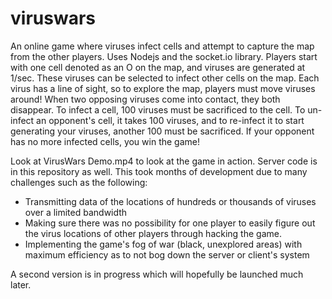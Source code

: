 # viruswars
 An online game where viruses infect cells and attempt to capture the map from the other players. Uses Nodejs and the socket.io library.
 Players start with one cell denoted as an O on the map, and viruses are generated at 1/sec. These viruses can be selected to infect other cells on the map.
 Each virus has a line of sight, so to explore the map, players must move viruses around!
 When two opposing viruses come into contact, they both disappear. To infect a cell, 100 viruses must be sacrificed to the cell. 
 To un-infect an opponent's cell, it takes 100 viruses, and to re-infect it to start generating your viruses, another 100 must be sacrificed.
 If your opponent has no more infected cells, you win the game!

Look at VirusWars Demo.mp4 to look at the game in action. Server code is in this repository as well.
This took months of development due to many challenges such as the following:
- Transmitting data of the locations of hundreds or thousands of viruses over a limited bandwidth
- Making sure there was no possibility for one player to easily figure out the virus locations of other players through hacking the game.
- Implementing the game's fog of war (black, unexplored areas) with maximum efficiency as to not bog down the server or client's system

A second version is in progress which will hopefully be launched much later.

